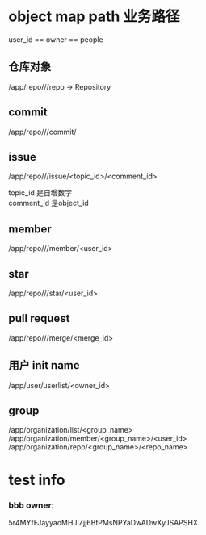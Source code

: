 
# object map path 业务路径

user_id == owner == people


## 仓库对象
/app/repo/<space>/<name>/repo  -> Repository 

## commit 
/app/repo/<space>/<name>/commit/<oid>

## issue 
/app/repo/<space>/<name>/issue/<topic_id>/<comment_id>

topic_id 是自增数字  
comment_id 是object_id
<!-- 
/app/repo/<space>/<name>/issue/<id>/0  -> Topic(详情)
/app/repo/<space>/<name>/issue/<id>/<comment_id> -->

## member 
/app/repo/<space>/<name>/member/<user_id>

## star 
/app/repo/<space>/<name>/star/<user_id>


## pull request 
/app/repo/<space>/<name>/merge/<merge_id>


## 用户 init name
/app/user/userlist/<owner_id>
<!-- /app/user_name/<name> -->

## group
/app/organization/list/<group_name>
/app/organization/member/<group_name>/<user_id>
/app/organization/repo/<group_name>/<repo_name>



# test info


### bbb owner:
5r4MYfFJayyaoMHJiZjj6BtPMsNPYaDwADwXyJSAPSHX